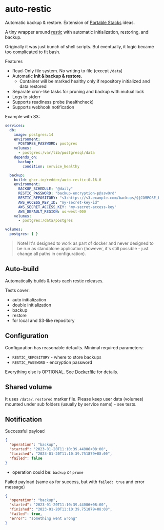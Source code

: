 # auto-restic

Automatic backup & restore. Extension of [Portable Stacks](https://reddec.net/articles/portable-stack/) ideas.

A tiny wrapper around [restic](https://github.com/restic/restic) with automatic initialization, restoring, and
backup.

Originally it was just bunch of shell scripts. But eventually, it logic became too complicated to fit bash.

Features

- Read-Only file system. No writing to file (except `/data`)
- Automatic **init & backup & restore**.
    - Container will be marked healthy only if repository initialized and data restored
- Separate cron-like tasks for pruning and backup with mutual lock
- Logs to stderr
- Supports readiness probe (healthcheck)
- Supports webhook notification

Example with S3:

```yaml
services:
  db:
    image: postgres:14
    environment:
      POSTGRES_PASSWORD: postgres
    volumes:
      - postgres:/var/lib/postgresql/data
    depends_on:
      backup:
        condition: service_healthy

  backup:
    build: ghcr.io/reddec/auto-restic:0.16.0
    environment:
      BACKUP_SCHEDULE: "@daily"
      RESTIC_PASSWORD: "backup-encryption-p@ssw0rd"
      RESTIC_REPOSITORY: "s3:https://s3.example.com/backups/${COMPOSE_PROJECT_NAME}"
      AWS_ACCESS_KEY_ID: "my-secret-key-id"
      AWS_SECRET_ACCESS_KEY: "my-secret-access-key"
      AWS_DEFAULT_REGION: us-west-000
    volumes:
      - postgres:/data/postgres

volumes:
  postgres: { }

```

> Note! It's designed to work as part of docker and never designed to be run as standalone application (however, it's
> still possible - just change all paths in configuration).

## Auto-build

Automatically builds & tests each restic releases.

Tests cover:

- auto initialization
- double initialization
- backup
- restore
- for local and S3-like repository


## Configuration

Configuration has reasonable defaults. Minimal required parameters:

- `RESTIC_REPOSITORY` - where to store backups
- `RESTIC_PASSWORD` - encryption password

Everything else is OPTIONAL. See [Dockerfile](./Dockerfile) for details.

## Shared volume

It uses `/data/.restored` marker file. Please keep user data (volumes) mounted under sub folders (usually by service
name) - see tests.

## Notification

Successful payload

```json
{
  "operation": "backup",
  "started": "2023-01-20T11:10:39.44006+08:00",
  "finished": "2023-01-20T11:10:39.751879+08:00",
  "failed": false
}
```

- operation could be: `backup` or `prune`

Failed payload (same as for success, but with `failed: true` and error message)

```json
{
  "operation": "backup",
  "started": "2023-01-20T11:10:39.44006+08:00",
  "finished": "2023-01-20T11:10:39.751879+08:00",
  "failed": true,
  "error": "something went wrong"
}
```
